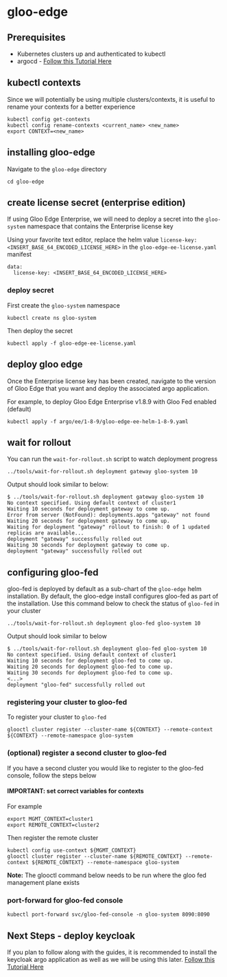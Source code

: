 # gloo-edge

## Prerequisites
- Kubernetes clusters up and authenticated to kubectl
- argocd - [Follow this Tutorial Here](https://github.com/solo-io/gitops-library/tree/main/argocd)

## kubectl contexts
Since we will potentially be using multiple clusters/contexts, it is useful to rename your contexts for a better experience
```
kubectl config get-contexts
kubectl config rename-contexts <current_name> <new_name>
export CONTEXT=<new_name>
```

## installing gloo-edge
Navigate to the `gloo-edge` directory
```
cd gloo-edge
```

## create license secret (enterprise edition)
If using Gloo Edge Enterprise, we will need to deploy a secret into the `gloo-system` namespace that contains the Enterprise license key

Using your favorite text editor, replace the helm value `license-key: <INSERT_BASE_64_ENCODED_LICENSE_HERE>` in the `gloo-edge-ee-license.yaml` manifest
```
data:
  license-key: <INSERT_BASE_64_ENCODED_LICENSE_HERE>
```

### deploy secret
First create the `gloo-system` namespace
```
kubectl create ns gloo-system
```

Then deploy the secret
```
kubectl apply -f gloo-edge-ee-license.yaml
```

## deploy gloo edge
Once the Enterprise license key has been created, navigate to the version of Gloo Edge that you want and deploy the associated argo application.

For example, to deploy Gloo Edge Enterprise v1.8.9 with Gloo Fed enabled (default)
```
kubectl apply -f argo/ee/1-8-9/gloo-edge-ee-helm-1-8-9.yaml
```

## wait for rollout
You can run the `wait-for-rollout.sh` script to watch deployment progress
```
../tools/wait-for-rollout.sh deployment gateway gloo-system 10
```

Output should look similar to below:
```
$ ../tools/wait-for-rollout.sh deployment gateway gloo-system 10
No context specified. Using default context of cluster1
Waiting 10 seconds for deployment gateway to come up.
Error from server (NotFound): deployments.apps "gateway" not found
Waiting 20 seconds for deployment gateway to come up.
Waiting for deployment "gateway" rollout to finish: 0 of 1 updated replicas are available...
deployment "gateway" successfully rolled out
Waiting 30 seconds for deployment gateway to come up.
deployment "gateway" successfully rolled out
```

## configuring gloo-fed
gloo-fed is deployed by default as a sub-chart of the `gloo-edge` helm installation. By default, the gloo-edge install configures gloo-fed as part of the installation. Use this command below to check the status of `gloo-fed` in your cluster
```
../tools/wait-for-rollout.sh deployment gloo-fed gloo-system 10
```

Output should look similar to below
```
$ ../tools/wait-for-rollout.sh deployment gloo-fed gloo-system 10
No context specified. Using default context of cluster1
Waiting 10 seconds for deployment gloo-fed to come up.
Waiting 20 seconds for deployment gloo-fed to come up.
Waiting 30 seconds for deployment gloo-fed to come up.
<...>
deployment "gloo-fed" successfully rolled out
```

### registering your cluster to gloo-fed
To register your cluster to `gloo-fed`
```
glooctl cluster register --cluster-name ${CONTEXT} --remote-context ${CONTEXT} --remote-namespace gloo-system
```

### (optional) register a second cluster to gloo-fed
If you have a second cluster you would like to register to the gloo-fed console, follow the steps below

#### IMPORTANT: set correct variables for contexts
For example
```
export MGMT_CONTEXT=cluster1
export REMOTE_CONTEXT=cluster2
```

Then register the remote cluster
```
kubectl config use-context ${MGMT_CONTEXT}
glooctl cluster register --cluster-name ${REMOTE_CONTEXT} --remote-context ${REMOTE_CONTEXT} --remote-namespace gloo-system
```

**Note:** The glooctl command below needs to be run where the gloo fed management plane exists

### port-forward for gloo-fed console
```
kubectl port-forward svc/gloo-fed-console -n gloo-system 8090:8090
```

## Next Steps - deploy keycloak
If you plan to follow along with the guides, it is recommended to install the keycloak argo application as well as we will be using this later.
[Follow this Tutorial Here](https://github.com/solo-io/gitops-library/tree/main/keycloak)

